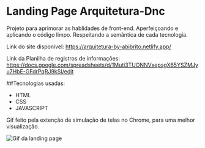 # Landing Page Arquitetura-Dnc

Projeto para aprimorar as hablidades de front-end.
Aperfeiçoando e aplicando o código limpo. Respeitando a semântica de cada tecnologia.

Link do site disponível: https://arquitetura-by-abibrito.netlify.app/

Link da Planilha de registros de informações: https://docs.google.com/spreadsheets/d/1Muti3TUONNVxepsgX65YSZMJyu7HbE-GFdrPqRJ9kSI/edit


##Tecnologias usadas:
 - HTML
 - CSS
 - JAVASCRIPT

Gif feito pela extenção de simulação de telas no Chrome, para uma melhor visualização.

<img src="./img/mobile.gif" alt="Gif da landing page">
